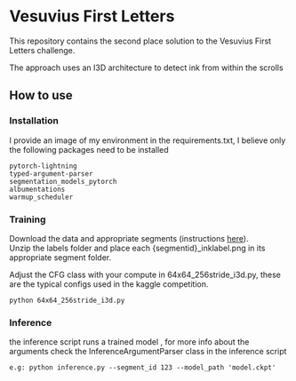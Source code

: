 # Vesuvius First Letters

This repository contains the second place solution to the Vesuvius First Letters challenge.

The approach uses an I3D architecture to detect ink from within the scrolls


## How to use
### Installation
I provide an image of my environment in the requirements.txt, I believe only the following packages need to be installed
```
pytorch-lightning   
typed-argument-parser   
segmentation_models_pytorch   
albumentations   
warmup_scheduler   
 ```


### Training
Download the data and appropriate segments (instructions [here](https://scrollprize.org/data)).   
Unzip the labels folder and place each {segmentid}_inklabel.png in its appropriate segment folder.

Adjust the CFG class with your compute in 64x64_256stride_i3d.py, these are the typical configs used in the kaggle competition. 
```
python 64x64_256stride_i3d.py
```

### Inference
the inference script runs a trained model , for more info about the arguments check the InferenceArgumentParser class in the inference script
```
e.g: python inference.py --segment_id 123 --model_path 'model.ckpt'
```
